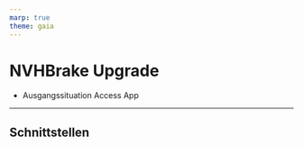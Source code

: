 ```yaml
---
marp: true
theme: gaia
---
```


# NVHBrake Upgrade

- Ausgangssituation Access App


---

## Schnittstellen
